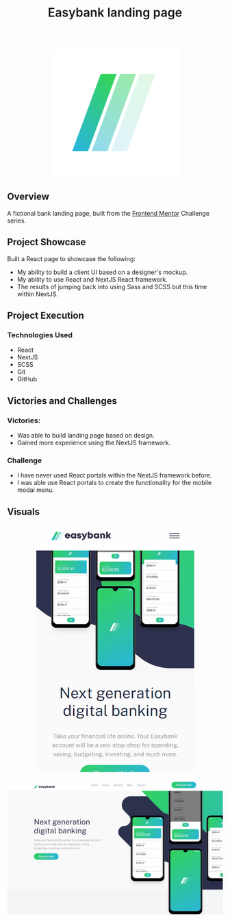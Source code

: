 <h1 align="center" style="font-weight:600;">Easybank landing page </h1>
<br>
<br>
<p align="center">
  <img width="300" height="300" src="./public/img/readme/easybank.png">
</p>

## Overview

A fictional bank landing page, built from the [Frontend Mentor](https://www.frontendmentor.io/) Challenge series.

## Project Showcase

Built a React page to showcase the following:

- My ability to build a client UI based on a designer's mockup.
- My ability to use React and NextJS React framework.
- The results of jumping back into using Sass and SCSS but this time within NextJS.

## Project Execution

### Technologies Used

- React
- NextJS
- SCSS
- Git
- GitHub

## Victories and Challenges

### Victories:

- Was able to build landing page based on design.
- Gained more experience using the NextJS framework.

### Challenge

- I have never used React portals within the NextJS framework before.
- I was able use React portals to create the functionality for the mobile modal menu.

## Visuals

<p align="center">
  <img width="369" height="577" src="./public/img/readme/easybank-mobile.gif">
</p>

<p align="center">
  <img width="1436" height="" src="./public/img/readme/easybank-desktop.gif">
</p>
